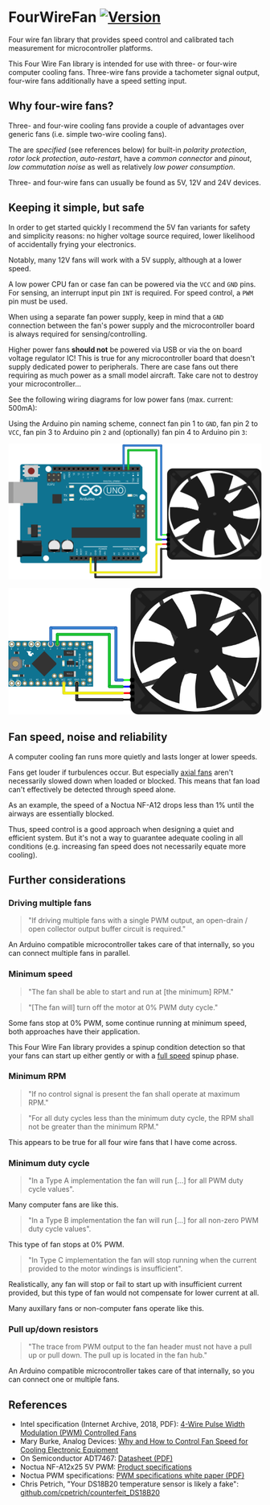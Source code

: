 # FourWireFan [![Version](https://img.shields.io/badge/FourWireFan-0.2.0-blue.svg 'still in beta')](https://github.com/sekdiy/FourWireFan)

Four wire fan library that provides speed control and calibrated tach measurement for microcontroller platforms.

This Four Wire Fan library is intended for use with three- or four-wire computer cooling fans. 
Three-wire fans provide a tachometer signal output, four-wire fans additionally have a speed setting input.

## Why four-wire fans?

Three- and four-wire cooling fans provide a couple of advantages over generic fans (i.e. simple two-wire cooling fans).

The are *specified* (see references below) for built-in _polarity protection_, _rotor lock protection_, _auto-restart_, have a _common connector_ and _pinout_, _low commutation noise_ as well as relatively _low power consumption_.

Three- and four-wire fans can usually be found as 5V, 12V and 24V devices.

## Keeping it simple, but safe

In order to get started quickly I recommend the 5V fan variants for safety and simplicity reasons: no higher voltage source required, lower likelihood of accidentally frying your electronics.

Notably, many 12V fans will work with a 5V supply, although at a lower speed.

A low power CPU fan or case fan can be powered via the `VCC` and `GND` pins.
For sensing, an interrupt input pin `INT` is required.
For speed control, a `PWM` pin must be used.

When using a separate fan power supply, keep in mind that a `GND` connection between the fan's power supply and the microcontroller board is always required for sensing/controlling.

Higher power fans **should not** be powered via USB or via the on board voltage regulator IC!
This is true for any microcontroller board that doesn't supply dedicated power to peripherals.
There are case fans out there requiring as much power as a small model aircraft.
Take care not to destroy your microcontroller…

See the following wiring diagrams for low power fans (max. current: 500mA):

Using the Arduino pin naming scheme, connect fan pin 1 to `GND`, fan pin 2 to `VCC`, fan pin 3 to Arduino pin `2` and (optionally) fan pin 4 to Arduino pin `3`:

![Arduino UNO: fan pin 1 to GND, fan pin 2 to VCC or RAW, fan pin 3 to Arduino pin 2 and (optionally) fan pin 4 to Arduino pin 3.](doc/simple.svg "Figure 1: Simple wiring diagram with Ardunio Uno")

![Arduino Mini, Nano or Micro: fan pin 1 to GND, fan pin 2 to 5V, fan pin 3 to Arduino pin D2 and (optionally) fan pin 4 to Arduino pin D3.](doc/mini.svg "Figure 2: Simple wiring diagram with Arduino Mini, Nano or Micro")

## Fan speed, noise and reliability

A computer cooling fan runs more quietly and lasts longer at lower speeds.

Fans get louder if turbulences occur. But especially [axial fans](https://en.wikipedia.org/wiki/Fan_(machine)#Axial-flow) aren't necessarily slowed down when loaded or blocked. This means that fan load can't effectively be detected through speed alone.

As an example, the speed of a Noctua NF-A12 drops less than 1% until the airways are essentially blocked.

Thus, speed control is a good approach when designing a quiet and efficient system. 
But it's not a way to guarantee adequate cooling in all conditions (e.g. increasing fan speed does not necessarily equate more cooling).

## Further considerations

### Driving multiple fans

> "If driving multiple fans with a single PWM output, an open-drain / open collector output buffer circuit is required."

An Arduino compatible microcontroller takes care of that internally, so you can connect multiple fans in parallel.

### Minimum speed

> "The fan shall be able to start and run at [the minimum] RPM."

> "[The fan will] turn off the motor at 0% PWM duty cycle."

Some fans stop at 0% PWM, some continue running at minimum speed, both approaches have their application.

This Four Wire Fan library provides a spinup condition detection so that your fans can start up either gently or with a [full speed](https://en.wiktionary.org/wiki/percussive_maintenance) spinup phase.

### Minimum RPM

> "If no control signal is present the fan shall operate at maximum RPM."

> "For all duty cycles less than the minimum duty cycle, the RPM shall not be greater than the minimum RPM."

This appears to be true for all four wire fans that I have come across.

### Minimum duty cycle

> "In a Type A implementation the fan will run […] for all PWM duty cycle values".

Many computer fans are like this.

> "In a Type B implementation the fan will run […] for all non-zero PWM duty cycle values".

This type of fan stops at 0% PWM.

> "In Type C implementation the fan will stop running when the current provided to the motor windings is insufficient".

Realistically, any fan will stop or fail to start up with insufficient current provided, but this type of fan would not compensate for lower current at all.

Many auxillary fans or non-computer fans operate like this.

### Pull up/down resistors

> "The trace from PWM output to the fan header must not have a pull up or pull down. The pull up is located in the fan hub."

An Arduino compatible microcontroller takes care of that internally, so you can connect one or multiple fans.

## References

- Intel specification (Internet Archive, 2018, PDF): [4-Wire Pulse Width Modulation (PWM) Controlled Fans](https://web.archive.org/web/20180619122326/http://www.formfactors.org/developer/specs/4_wire_pwm_spec.pdf)
- Mary Burke, Analog Devices: [Why and How to Control Fan Speed
for Cooling Electronic Equipment](https://www.analog.com/en/analog-dialogue/articles/how-to-control-fan-speed.html#)
- On Semiconductor ADT7467: [Datasheet (PDF)](https://www.onsemi.com/pub/Collateral/ADT7467-D.PDF)
- Noctua NF-A12x25 5V PWM: [Product specifications](https://noctua.at/en/products/fan/nf-a20-5v-pwm/specification)
- Noctua PWM specifications: [PWM specifications white paper (PDF)](https://noctua.at/pub/media/wysiwyg/Noctua_PWM_specifications_white_paper.pdf)
- Chris Petrich, "Your DS18B20 temperature sensor is likely a fake": [github.com/cpetrich/counterfeit_DS18B20](https://github.com/cpetrich/counterfeit_DS18B20)
